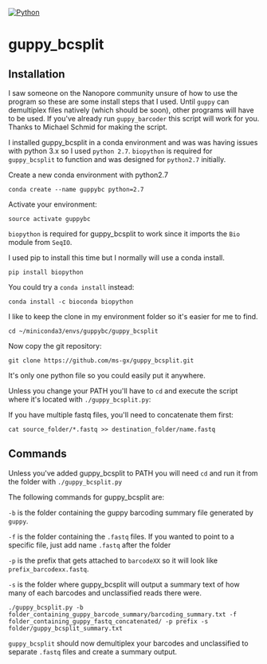 [![Python](https://img.shields.io/badge/Python-3.5-green.svg?style=flat-square)](/)

guppy_bcsplit
===============

## Installation

I saw someone on the Nanopore community unsure of how to use the program so these are some install steps that I used. Until ```guppy``` can demultiplex files natively (which should be soon), other programs will have to be used. If you've already run ```guppy_barcoder``` this script will work for you. Thanks to Michael Schmid for making the script.



I installed guppy_bcsplit in a conda environment and was was having issues with python 3.x so I used ```python 2.7```. ```biopython``` is required for ```guppy_bcsplit``` to function and was designed for ```python2.7``` initially.



Create a new conda environment with python2.7

```conda create --name guppybc python=2.7```



Activate your environment:

```source activate guppybc```



```biopython``` is required for guppy_bcsplit to work since it imports the ```Bio``` module from ```SeqIO```.

I used pip to install this time but I normally will use a conda install.

```pip install biopython```

You could try a ```conda install``` instead:

```conda install -c bioconda biopython```



I like to keep the clone in my environment folder so it's easier for me to find.

```cd ~/miniconda3/envs/guppybc/guppy_bcsplit```



Now copy the git repository:

```git clone https://github.com/ms-gx/guppy_bcsplit.git```

It's only one python file so you could easily put it anywhere.

Unless you change your PATH you'll have to ```cd``` and execute the script where it's located with ```./guppy_bcsplit.py```:


If you have multiple fastq files, you'll need to concatenate them first:

```cat source_folder/*.fastq >> destination_folder/name.fastq``` 


## Commands

Unless you've added guppy_bcsplit to PATH you will need ```cd``` and run it from the folder with ```./guppy_bcsplit.py```

The following commands for guppy_bcsplit are:



```-b``` is the folder containing the guppy barcoding summary file generated by ```guppy```.



```-f``` is the folder containing the ```.fastq``` files. If you wanted to point to a specific file, just add name ```.fastq``` after the folder



```-p``` is the prefix that gets attached to ```barcodeXX``` so it will look like ```prefix_barcodexx.fastq```.



```-s``` is the folder where guppy_bcsplit will output a summary text of how many of each barcodes and unclassified reads there were.



```./guppy_bcsplit.py -b folder_containing_guppy_barcode_summary/barcoding_summary.txt -f folder_containing_guppy_fastq_concatenated/ -p prefix -s folder/guppy_bcsplit_summary.txt```



```guppy_bcsplit``` should now demultiplex your barcodes and unclassified to separate ```.fastq``` files and create a summary output.
